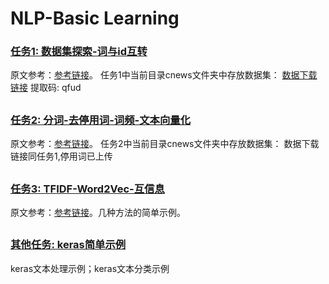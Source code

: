 # NLP-Basic Learning
### [任务1: 数据集探索-词与id互转](https://github.com/yuxiaowww/NLP-Basic-Learning/tree/master/task1)
原文参考：[参考链接](https://github.com/gaussic/text-classification-cnn-rnn/blob/master/data/cnews_loader.py)。
任务1中当前目录cnews文件夹中存放数据集：
[数据下载链接](https://pan.baidu.com/s/1hugrfRu) 
提取码: qfud
##

### [任务2: 分词-去停用词-词频-文本向量化](https://github.com/yuxiaowww/NLP-Basic-Learning/tree/master/task2)
原文参考：[参考链接](https://github.com/fxsjy/jieba)。
任务2中当前目录cnews文件夹中存放数据集：
数据下载链接同任务1,停用词已上传
##

### [任务3: TFIDF-Word2Vec-互信息](https://github.com/yuxiaowww/NLP-Basic-Learning/tree/master/task3)
原文参考：[参考链接](https://www.jianshu.com/p/e2a0aea3630c)。几种方法的简单示例。
##

### [其他任务: keras简单示例 ](https://github.com/yuxiaowww/NLP-Basic-Learning/tree/master/task_other)
keras文本处理示例；keras文本分类示例
